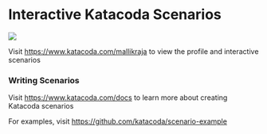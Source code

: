 # Interactive Katacoda Scenarios

[![](http://shields.katacoda.com/katacoda/mallikraja/count.svg)](https://www.katacoda.com/mallikraja "Get your profile on Katacoda.com")

Visit https://www.katacoda.com/mallikraja to view the profile and interactive scenarios

### Writing Scenarios
Visit https://www.katacoda.com/docs to learn more about creating Katacoda scenarios

For examples, visit https://github.com/katacoda/scenario-example

